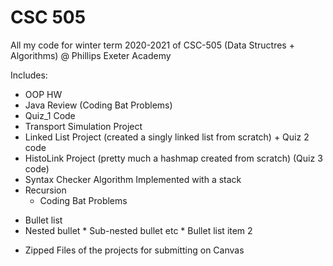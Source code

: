 # CSC 505
 All my code for winter term 2020-2021 of CSC-505 (Data Structres + Algorithms) @ Phillips Exeter Academy

Includes:
 - OOP HW  <br/>
 - Java Review (Coding Bat Problems) <br/>
 - Quiz_1 Code <br/>
 - Transport Simulation Project
 - Linked List Project (created a singly linked list from scratch) + Quiz 2 code 
 - HistoLink Project (pretty much a hashmap created from scratch) (Quiz 3 code)
 - Syntax Checker Algorithm Implemented with a stack
 - Recursion
   - Coding Bat Problems
* Bullet list
 * Nested bullet
                  * Sub-nested bullet etc
          * Bullet list item 2
 - Zipped Files of the projects for submitting on Canvas

